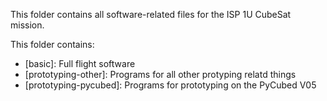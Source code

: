 This folder contains all software-related files for the ISP 1U CubeSat mission.

This folder contains:
- [basic]: Full flight software 
- [prototyping-other]: Programs for all other protyping relatd things
- [prototyping-pycubed]: Programs for prototyping on the PyCubed V05
